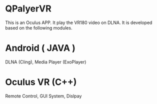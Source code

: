 # QPalyerVR

This is an Oculus APP. It play the VR180 video on DLNA. It is developed based on the following modules.

# Android ( JAVA )

DLNA (Cling), Media Player (ExoPlayer) 

# Oculus VR (C++)
Remote Control, GUI System, Dislpay

